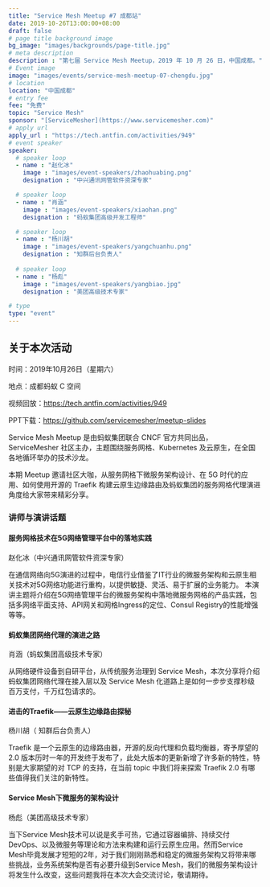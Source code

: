 ```yaml
---
title: "Service Mesh Meetup #7 成都站"
date: 2019-10-26T13:00:00+08:00
draft: false
# page title background image
bg_image: "images/backgrounds/page-title.jpg"
# meta description
description : "第七届 Service Mesh Meetup，2019 年 10 月 26 日，中国成都。"
# Event image
image: "images/events/service-mesh-meetup-07-chengdu.jpg"
# location
location: "中国成都"
# entry fee
fee: "免费"
topic: "Service Mesh"
sponsor: "[ServiceMesher](https://www.servicemesher.com)"
# apply url
apply_url : "https://tech.antfin.com/activities/949"
# event speaker
speaker:
  # speaker loop
  - name : "赵化冰"
    image : "images/event-speakers/zhaohuabing.png"
    designation : "中兴通讯网管软件资深专家"

  # speaker loop
  - name : "肖涵"
    image : "images/event-speakers/xiaohan.png"
    designation : "蚂蚁集团高级开发工程师"

  # speaker loop
  - name : "杨川胡"
    image : "images/event-speakers/yangchuanhu.png"
    designation : "知群后台负责人"
    
  # speaker loop
  - name : "杨彪"
    image : "images/event-speakers/yangbiao.jpg"
    designation : "美团高级技术专家"

# type
type: "event"
---
```


## 关于本次活动

时间：2019年10月26日（星期六）

地点：成都蚂蚁 C 空间

视频回放：<https://tech.antfin.com/activities/949>

PPT下载：https://github.com/servicemesher/meetup-slides

Service Mesh Meetup 是由蚂蚁集团联合 CNCF 官方共同出品，ServiceMesher 社区主办，主题围绕服务网格、Kubernetes 及云原生，在全国各地循环举办的技术沙龙。

本期 Meetup 邀请社区大咖，从服务网格下微服务架构设计、在 5G 时代的应用、如何使用开源的 Traefik 构建云原生边缘路由及蚂蚁集团的服务网格代理演进角度给大家带来精彩分享。

### 讲师与演讲话题

#### 服务网格技术在5G网络管理平台中的落地实践

赵化冰（中兴通讯网管软件资深专家）

在通信网络向5G演进的过程中，电信行业借鉴了IT行业的微服务架构和云原生相关技术对5G网络功能进行重构，以提供敏捷、灵活、易于扩展的业务能力。 本演讲主题将介绍在5G网络管理平台的微服务架构中落地微服务网格的产品实践，包括多网络平面支持、API网关和网格Ingress的定位、Consul Registry的性能增强等等。

#### 蚂蚁集团网络代理的演进之路

肖涵（蚂蚁集团高级技术专家）

从网络硬件设备到自研平台，从传统服务治理到 Service Mesh，本次分享将介绍蚂蚁集团网络代理在接入层以及 Service Mesh 化道路上是如何一步步支撑秒级百万支付，千万红包请求的。

#### 进击的Traefik——云原生边缘路由探秘

杨川胡（ 知群后台负责人）

Traefik 是一个云原生的边缘路由器，开源的反向代理和负载均衡器，寄予厚望的 2.0 版本历时一年的开发终于发布了，此处大版本的更新新增了许多新的特性，特别是大家期望的对 TCP 的支持，在当前 topic 中我们将来探索 Traefik 2.0 有哪些值得我们关注的新特性。

#### Service Mesh下微服务的架构设计

杨彪（美团高级技术专家）

当下Service Mesh技术可以说是炙手可热，它通过容器编排、持续交付DevOps、以及微服务等理论和方法来构建和运行云原生应用。然而Service Mesh毕竟发展才短短的2年，对于我们刚刚熟悉和稳定的微服务架构又将带来哪些挑战，业务系统架构是否有必要升级到Service Mesh，我们的微服务架构设计将发生什么改变，这些问题我将在本次大会交流讨论，敬请期待。
